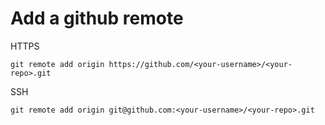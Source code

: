 # Add a github remote

HTTPS
```
git remote add origin https://github.com/<your-username>/<your-repo>.git
```

SSH
```
git remote add origin git@github.com:<your-username>/<your-repo>.git
```
